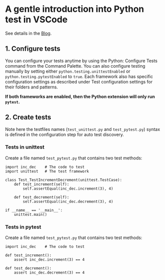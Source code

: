 #  A gentle introduction into Python test in VSCode

See details in the [Blog](https://code.visualstudio.com/docs/python/testing#_test-configuration-settings).

## 1. Configure tests
You can configure your tests anytime by using the Python: Configure Tests command from the Command Palette. You can also configure testing manually by setting either `python.testing.unittestEnabled` or `python.testing.pytestEnabled` to `true`. Each framework also has specific configuration settings as described under Test configuration settings for their folders and patterns.

**If both frameworks are enabled, then the Python extension will only run `pytest`.**

## 2. Create tests

Note here the testfiles names (`test_unittest.py` and `test_pytest.py`) syntax is defined in the configuration step for auto test discovery.

### Tests in unittest
Create a file named `test_pytest.py` that contains two test methods:

```
import inc_dec    # The code to test
import unittest   # The test framework

class Test_TestIncrementDecrement(unittest.TestCase):
    def test_increment(self):
        self.assertEqual(inc_dec.increment(3), 4)

    def test_decrement(self):
        self.assertEqual(inc_dec.decrement(3), 4)

if __name__ == '__main__':
    unittest.main()
```

### Tests in pytest
Create a file named `test_pytest.py` that contains two test methods:
```
import inc_dec    # The code to test

def test_increment():
    assert inc_dec.increment(3) == 4

def test_decrement():
    assert inc_dec.decrement(3) == 4
```

